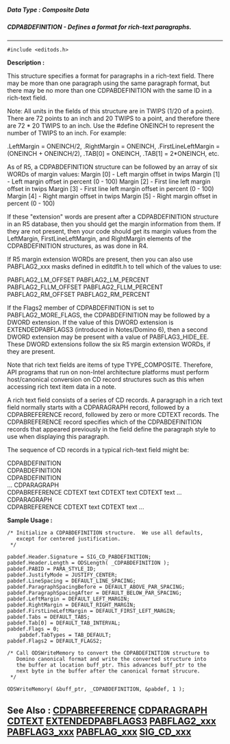 ##### Data Type : Composite Data
##### CDPABDEFINITION - Defines a format for rich-text paragraphs.
---
```
#include <editods.h>
```
**Description :**

This structure specifies a format for paragraphs in a rich-text field. There 
may be more than one paragraph using the same paragraph format, but there may 
be no more than one CDPABDEFINITION with the same ID in a rich-text field.  

Note: All units in the fields of this structure are in TWIPS (1/20 of a 
point).  There are 72 points to an inch and 20 TWIPS to a point, and therefore 
there are 72 * 20 TWIPS to an inch.  Use the  #define ONEINCH to represent the 
number of TWIPS to an inch.  For example:

.LeftMargin = ONEINCH/2, .RightMargin = ONEINCH,  .FirstLineLeftMargin = 
(ONEINCH + ONEINCH/2), .TAB[0] = ONEINCH, .TAB[1] = 2*ONEINCH, etc.

As of R5, a CDPABDEFINITION structure can be followed by an array of six WORDs 
of margin values:
Margin [0] - Left margin offset in twips
Margin [1] - Left margin offset in percent (0 - 100)
Margin [2] - First line left margin offset in twips
Margin [3] - First line left margin offset in percent (0 - 100)
Margin [4] - Right margin offset in twips
Margin [5] - Right margin offset in percent (0 - 100)

If these "extension" words are present after a CDPABDEFINITION structure in an 
R5 database, then you should get the margin information from them.  If they are 
not present, then your code should get its margin values from the LeftMargin, 
FirstLineLeftMargin, and RightMargin elements of the CDPABDEFINITION 
structures, as was done in R4.

If R5 margin extension WORDs are present, then you can also use PABFLAG2_xxx 
masks defined in editdflt.h to tell which of the values to use:

PABFLAG2_LM_OFFSET
PABFLAG2_LM_PERCENT
PABFLAG2_FLLM_OFFSET
PABFLAG2_FLLM_PERCENT
PABFLAG2_RM_OFFSET
PABFLAG2_RM_PERCENT

If the Flags2 member of CDPABDEFINITION is set to PABFLAG2_MORE_FLAGS, the 
CDPABDEFINITION may be followed by a DWORD extension. If the value of this 
DWORD extension is EXTENDEDPABFLAGS3 (introduced in Notes/Domino 6), then a 
second DWORD extension may be present with a value of PABFLAG3_HIDE_EE. These 
DWORD extensions follow the six R5 margin extension WORDs, if they are present.

Note that rich text fields are items of type TYPE_COMPOSITE.  Therefore, API 
programs that run on non-Intel architecture platforms must perform 
host/canonical conversion on CD record structures such as this when accessing 
rich text item data in a note.

A rich text field consists of a series of CD records.  A paragraph in a rich 
text field normally starts with a CDPARAGRAPH record, followed by a 
CDPABREFERENCE record, followed by zero or more CDTEXT records.  The 
CDPABREFERENCE record specifies which of the CDPABDEFINITION records that 
appeared previously in the field define the paragraph style to use when 
displaying this paragraph. 

The sequence of CD records in a typical rich-text field might be:

CDPABDEFINITION    
CDPABDEFINITION    
CDPABDEFINITION    
...
CDPARAGRAPH   
CDPABREFERENCE
CDTEXT
text 
CDTEXT 
text
CDTEXT 
text
...
CDPARAGRAPH   
CDPABREFERENCE
CDTEXT
text 
CDTEXT 
text
...

**Sample Usage :**
```
/* Initialize a CDPABDEFINITION structure.  We use all defaults, 
   except for centered justification. 
 */

pabdef.Header.Signature = SIG_CD_PABDEFINITION;
pabdef.Header.Length = ODSLength( _CDPABDEFINITION );
pabdef.PABID = PARA_STYLE_ID;
pabdef.JustifyMode = JUSTIFY_CENTER;
pabdef.LineSpacing = DEFAULT_LINE_SPACING;
pabdef.ParagraphSpacingBefore = DEFAULT_ABOVE_PAR_SPACING;
pabdef.ParagraphSpacingAfter = DEFAULT_BELOW_PAR_SPACING;
pabdef.LeftMargin = DEFAULT_LEFT_MARGIN;
pabdef.RightMargin = DEFAULT_RIGHT_MARGIN;
pabdef.FirstLineLeftMargin = DEFAULT_FIRST_LEFT_MARGIN;
pabdef.Tabs = DEFAULT_TABS;
pabdef.Tab[0] = DEFAULT_TAB_INTERVAL;
pabdef.Flags = 0;
	pabdef.TabTypes = TAB_DEFAULT;
pabdef.Flags2 = DEFAULT_FLAGS2;

/* Call ODSWriteMemory to convert the CDPABDEFINITION structure to 
   Domino canonical format and write the converted structure into
   the buffer at location buff_ptr. This advances buff_ptr to the
   next byte in the buffer after the canonical format strucure.
 */
    
ODSWriteMemory( &buff_ptr, _CDPABDEFINITION, &pabdef, 1 );
```
**See Also :**
[CDPABREFERENCE](/reference/Data/CDPABREFERENCE)
[CDPARAGRAPH](/reference/Data/CDPARAGRAPH)
[CDTEXT](/reference/Data/CDTEXT)
[EXTENDEDPABFLAGS3](/reference/Symb/EXTENDEDPABFLAGS3)
[PABFLAG2_xxx](/reference/Symb/PABFLAG2_xxx)
[PABFLAG3_xxx](/reference/Symb/PABFLAG3_xxx)
[PABFLAG_xxx](/reference/Symb/PABFLAG_xxx)
[SIG_CD_xxx](/reference/Symb/SIG_CD_xxx)
---
